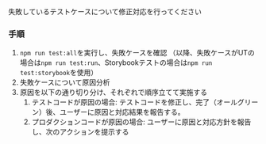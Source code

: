 失敗しているテストケースについて修正対応を行ってください

### 手順

1. `npm run test:all`を実行し、失敗ケースを確認
   （以降、失敗ケースがUTの場合は`npm run test:run`、Storybookテストの場合は`npm run test:storybook`を使用）
2. 失敗ケースについて原因分析
3. 原因を以下の通り切り分け、それぞれで順序立てて実施する
   1. テストコードが原因の場合: テストコードを修正し、完了（オールグリーン）後、ユーザーに原因と対応結果を報告する。
   2. プロダクションコードが原因の場合: ユーザーに原因と対応方針を報告し、次のアクションを提示する

